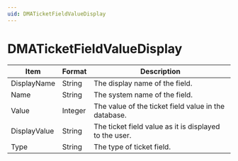 ```yaml
---
uid: DMATicketFieldValueDisplay
---
```


# DMATicketFieldValueDisplay

| Item         | Format  | Description                                            |
|--------------|---------|--------------------------------------------------------|
| DisplayName  | String  | The display name of the field.                         |
| Name         | String  | The system name of the field.                          |
| Value        | Integer | The value of the ticket field value in the database.   |
| DisplayValue | String  | The ticket field value as it is displayed to the user. |
| Type         | String  | The type of ticket field.                              |
